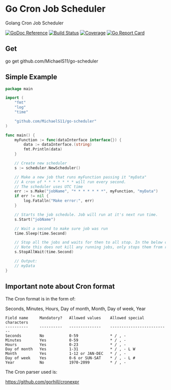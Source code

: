 # Go Cron Job Scheduler

Golang Cron Job Scheduler

[![GoDoc Reference](https://godoc.org/github.com/MichaelS11/go-scheduler?status.svg)](http://godoc.org/github.com/MichaelS11/go-scheduler)
[![Build Status](https://travis-ci.org/MichaelS11/go-scheduler.svg)](https://travis-ci.org/MichaelS11/go-scheduler)
[![Coverage](https://gocover.io/_badge/github.com/MichaelS11/go-scheduler)](https://gocover.io/github.com/MichaelS11/go-scheduler#)
[![Go Report Card](https://goreportcard.com/badge/github.com/MichaelS11/go-scheduler)](https://goreportcard.com/report/github.com/MichaelS11/go-scheduler)

## Get

go get github.com/MichaelS11/go-scheduler


## Simple Example

```go
package main

import (
	"fmt"
	"log"
	"time"

	"github.com/MichaelS11/go-scheduler"
)

func main() {
	myFunction := func(dataInterface interface{}) {
		data := dataInterface.(string)
		fmt.Println(data)
	}

	// Create new scheduler
	s := scheduler.NewScheduler()

	// Make a new job that runs myFunction passing it "myData"
	// A cron of * * * * * * * will run every second.
	// The scheduler uses UTC time
	err := s.Make("jobName", "* * * * * * *", myFunction, "myData")
	if err != nil {
		log.Fatalln("Make error:", err)
	}

	// Starts the job schedule. Job will run at it's next run time.
	s.Start("jobName")

	// Wait a second to make sure job was run
	time.Sleep(time.Second)

	// Stop all the jobs and waits for then to all stop. In the below case it waits for at least a second.
	// Note this does not kill any running jobs, only stops them from running again.
	s.StopAllWait(time.Second)

	// Output:
	// myData
}
```

## Important note about Cron format

The Cron format is in the form of:

Seconds, Minutes, Hours, Day of month, Month, Day of week, Year

    Field name     Mandatory?   Allowed values    Allowed special characters
    ----------     ----------   --------------    --------------------------
    Seconds        No           0-59              * / , -
    Minutes        Yes          0-59              * / , -
    Hours          Yes          0-23              * / , -
    Day of month   Yes          1-31              * / , - L W
    Month          Yes          1-12 or JAN-DEC   * / , -
    Day of week    Yes          0-6 or SUN-SAT    * / , - L #
    Year           No           1970-2099         * / , -

The Cron parser used is:

https://github.com/gorhill/cronexpr
